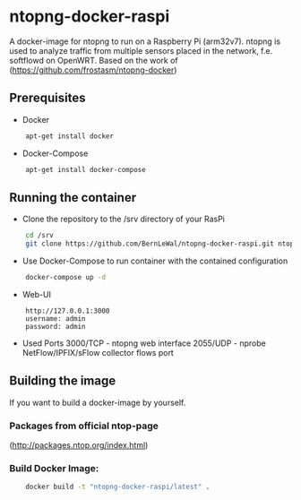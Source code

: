 # ntopng-docker-raspi
A docker-image for ntopng to run on a Raspberry Pi (arm32v7).
ntopng is used to analyze traffic from multiple sensors placed in the network, f.e. softflowd on OpenWRT.
Based on the work of (https://github.com/frostasm/ntopng-docker)

## Prerequisites
*   Docker
```bash
	apt-get install docker
```
*   Docker-Compose
```bash
	apt-get install docker-compose
```

## Running the container
*   Clone the repository to the /srv directory of your RasPi
```bash
	cd /srv
	git clone https://github.com/BernLeWal/ntopng-docker-raspi.git ntopng
```
*   Use Docker-Compose to run container with the contained configuration
```bash
	docker-compose up -d
```
*   Web-UI
```
	http://127.0.0.1:3000
	username: admin
	password: admin
```
*   Used Ports
	3000/TCP - ntopng web interface
	2055/UDP - nprobe NetFlow/IPFIX/sFlow collector flows port

## Building the image
If you want to build a docker-image by yourself.

### Packages from official ntop-page
(http://packages.ntop.org/index.html)

### Build Docker Image:
```bash
	docker build -t "ntopng-docker-raspi/latest" .
```

